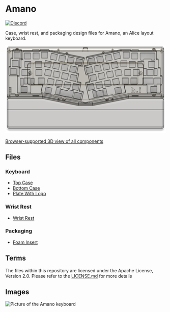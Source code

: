 # Amano
[![Discord](https://discord.com/api/guilds/763839131313766420/widget.png)](https://discord.com/invite/KeQSTKK)

Case, wrist rest, and packaging design files for Amano, an Alice layout keyboard. 

![Wireframe screenshot of a Case and Wrist Rest](PNGs/case-image.png)

[Browser-supported 3D view of all components](https://a360.co/3sqQVF6)

## Files  
### Keyboard  
* [Top Case](STEPs/top-case.step) 
* [Bottom Case](STEPs/bottom-case.step)
* [Plate With Logo](STEPs/plate-with-logo.step)

### Wrist Rest 
* [Wrist Rest](STEPs/wrist-rest.step)

### Packaging 
* [Foam Insert](STEPs/foam-insert.step)

## Terms
The files within this repository are licensed under the Apache License, Version 2.0.
Please refer to the [LICENSE.md](LICENSE.md) for more details

## Images
![Picture of the Amano keyboard](PNGs/amano.jpg)
